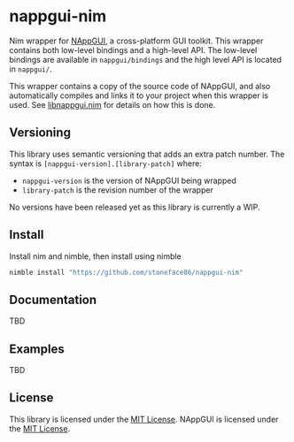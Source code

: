 # nappgui-nim

Nim wrapper for [NAppGUI](https://nappgui.com/en/home/web/home.html),
a cross-platform GUI toolkit. This wrapper contains both low-level bindings and
a high-level API. The low-level bindings are available in `nappgui/bindings`
and the high level API is located in `nappgui/`.

This wrapper contains a copy of the source code of NAppGUI, and also
automatically compiles and links it to your project when this wrapper is used.
See [libnappgui.nim](src/nappgui/private/libnappgui.nim) for details on how
this is done.

## Versioning

This library uses semantic versioning that adds an extra patch number. The
syntax is `[nappgui-version].[library-patch]` where:

- `nappgui-version` is the version of NAppGUI being wrapped
- `library-patch` is the revision number of the wrapper

No versions have been released yet as this library is currently a WIP.

## Install

Install nim and nimble, then install using nimble

```sh
nimble install "https://github.com/stoneface86/nappgui-nim"
```

## Documentation

TBD

## Examples

TBD

## License

This library is licensed under the [MIT License](LICENSE). NAppGUI is licensed
under the [MIT License](src/nappgui/private/nappgui/LICENSE).
